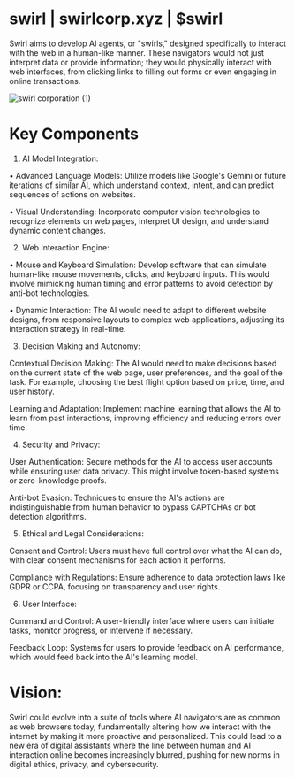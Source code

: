 # swirl | swirlcorp.xyz | $swirl
Swirl aims to develop AI agents, or "swirls," designed specifically to interact with the web in a human-like manner. These navigators would not just interpret data or provide information; they would physically interact with web interfaces, from clicking links to filling out forms or even engaging in online transactions.

![swirl corporation (1)](https://github.com/user-attachments/assets/f3a76fdd-ea98-43b8-ab92-139b64e1aba5)

# Key Components 

1. AI Model Integration: 

• Advanced Language Models: 
Utilize models like Google's Gemini or future iterations of similar AI, which understand context, intent, and can predict sequences of actions on websites.

• Visual Understanding: 
Incorporate computer vision technologies to recognize elements on web pages, interpret UI design, and understand dynamic content changes.

2. Web Interaction Engine:

• Mouse and Keyboard Simulation: 
Develop software that can simulate human-like mouse movements, clicks, and keyboard inputs. 
This would involve mimicking human timing and error patterns to avoid detection by anti-bot technologies.

• Dynamic Interaction: 
The AI would need to adapt to different website designs, from responsive layouts to complex web applications, adjusting its interaction strategy in real-time.

3. Decision Making and Autonomy:

Contextual Decision Making: 
The AI would need to make decisions based on the current state of the web page, user preferences, and the goal of the task. 
For example, choosing the best flight option based on price, time, and user history.

Learning and Adaptation: 
Implement machine learning that allows the AI to learn from past interactions, improving efficiency and reducing errors over time.

4. Security and Privacy:

User Authentication: 
Secure methods for the AI to access user accounts while ensuring user data privacy. 
This might involve token-based systems or zero-knowledge proofs.

Anti-bot Evasion: 
Techniques to ensure the AI's actions are indistinguishable from human behavior to bypass CAPTCHAs or bot detection algorithms.

5. Ethical and Legal Considerations:

Consent and Control: 
Users must have full control over what the AI can do, with clear consent mechanisms for each action it performs.

Compliance with Regulations: 
Ensure adherence to data protection laws like GDPR or CCPA, focusing on transparency and user rights.

6. User Interface:

Command and Control: 
A user-friendly interface where users can initiate tasks, monitor progress, or intervene if necessary.

Feedback Loop: 
Systems for users to provide feedback on AI performance, which would feed back into the AI's learning model.

# Vision:

Swirl could evolve into a suite of tools where AI navigators are as common as web browsers today, fundamentally altering how we interact with the internet by making it more proactive and personalized. 
This could lead to a new era of digital assistants where the line between human and AI interaction online becomes increasingly blurred, pushing for new norms in digital ethics, privacy, and cybersecurity.

